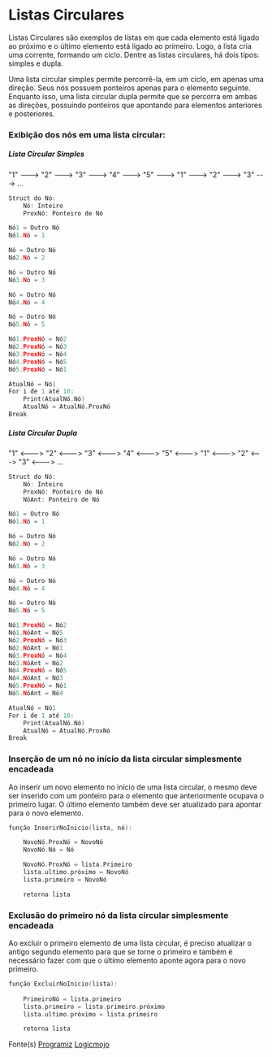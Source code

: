 # Listas Circulares

Listas Circulares são exemplos de listas em que cada elemento está ligado ao próximo e o último elemento está ligado ao primeiro. Logo, a lista cria uma corrente, formando um ciclo. Dentre as listas circulares, há dois tipos: simples e dupla.

Uma lista circular simples permite percorrê-la, em um ciclo, em apenas uma direção. Seus nós possuem ponteiros apenas para o elemento seguinte. Enquanto isso, uma lista circular dupla permite que se percorra em ambas as direções, possuindo ponteiros que apontando para elementos anteriores e posteriores.

### Exibição dos nós em uma lista circular:

##### Lista Circular Simples

"1" ---> "2" ---> "3" ---> "4" ---> "5" ---> "1" ---> "2" ---> "3" ---> ...

```go
Struct do Nó:
    Nó: Inteiro
    ProxNó: Ponteiro de Nó

Nó1 = Outro Nó
Nó1.Nó = 1

Nó = Outro Nó
Nó2.Nó = 2

Nó = Outro Nó
Nó3.Nó = 3

Nó = Outro Nó
Nó4.Nó = 4

Nó = Outro Nó
Nó5.Nó = 5

Nó1.ProxNó = Nó2
Nó2.ProxNó = Nó3
Nó3.ProxNó = Nó4
Nó4.ProxNó = Nó5
Nó5.ProxNó = Nó1

AtualNó = Nó1
For i de 1 até 10:
    Print(AtualNó.Nó)
    AtualNó = AtualNó.ProxNó
Break
```

##### Lista Circular Dupla

"1" <---> "2" <---> "3" <---> "4" <---> "5" <---> "1" <---> "2" <---> "3" <---> ...

```go
Struct do Nó:
    Nó: Inteiro
    ProxNó: Ponteiro de Nó
    NóAnt: Ponteiro de Nó

Nó1 = Outro Nó
Nó1.Nó = 1

Nó = Outro Nó
Nó2.Nó = 2

Nó = Outro Nó
Nó3.Nó = 3

Nó = Outro Nó
Nó4.Nó = 4

Nó = Outro Nó
Nó5.Nó = 5

Nó1.ProxNó = Nó2
Nó1.NóAnt = Nó5
Nó2.ProxNó = Nó3
Nó2.NóAnt = Nó1
Nó3.ProxNó = Nó4
Nó3.NóAnt = Nó2
Nó4.ProxNó = Nó5
Nó4.NóAnt = Nó3
Nó5.ProxNó = Nó1
Nó5.NóAnt = Nó4

AtualNó = Nó1
For i de 1 até 10:
    Print(AtualNó.Nó)
    AtualNó = AtualNó.ProxNó
Break
```

### Inserção de um nó no início da lista circular simplesmente encadeada

Ao inserir um novo elemento no início de uma lista circular, o mesmo deve ser inserido com um ponteiro para o elemento que anteriormente ocupava o primeiro lugar. O último elemento também deve ser atualizado para apontar para o novo elemento.

```go
função InserirNoInicio(lista, nó):

    NovoNó.ProxNó = NovoNó
    NovoNó.Nó = Nó

    NovoNó.ProxNó = lista.Primeiro
    lista.ultimo.próximo = NovoNó
    lista.primeiro = NovoNó

    retorna lista
```

### Exclusão do primeiro nó da lista circular simplesmente encadeada

Ao excluir o primeiro elemento de uma lista circular, é preciso atualizar o antigo segundo elemento para que se torne o primeiro e também é necessário fazer com que o último elemento aponte agora para o novo primeiro. 

```go
função ExcluirNoInicio(lista):
    
    PrimeiroNó = lista.primeiro
    lista.primeiro = lista.primeiro.próximo 
    lista.ultimo.próximo = lista.primeiro

    retorna lista
```



Fonte(s)
[Programiz](https://www.programiz.com/dsa/circular-linked-list)
[Logicmojo](https://logicmojo.com/circular-linked-list-problem#memory)
